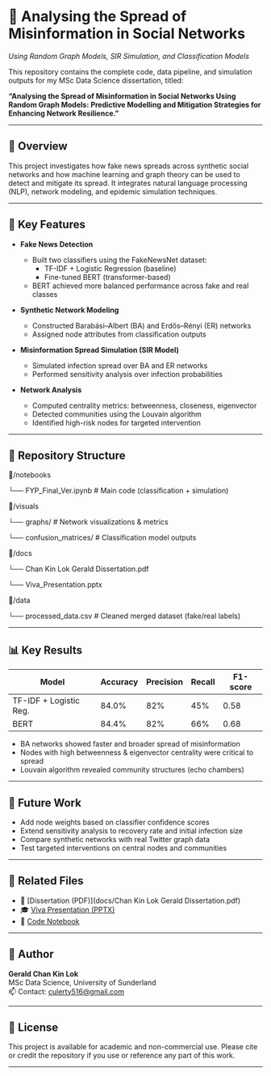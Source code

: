 # 📘 Analysing the Spread of Misinformation in Social Networks  
*Using Random Graph Models, SIR Simulation, and Classification Models*

This repository contains the complete code, data pipeline, and simulation outputs for my MSc Data Science dissertation, titled:

**“Analysing the Spread of Misinformation in Social Networks Using Random Graph Models: Predictive Modelling and Mitigation Strategies for Enhancing Network Resilience.”**

---

## 📌 Overview

This project investigates how fake news spreads across synthetic social networks and how machine learning and graph theory can be used to detect and mitigate its spread. It integrates natural language processing (NLP), network modeling, and epidemic simulation techniques.

---

## 🧠 Key Features

- **Fake News Detection**  
  - Built two classifiers using the FakeNewsNet dataset:
    - TF-IDF + Logistic Regression (baseline)
    - Fine-tuned BERT (transformer-based)
  - BERT achieved more balanced performance across fake and real classes

- **Synthetic Network Modeling**  
  - Constructed Barabási–Albert (BA) and Erdős–Rényi (ER) networks
  - Assigned node attributes from classification outputs

- **Misinformation Spread Simulation (SIR Model)**  
  - Simulated infection spread over BA and ER networks
  - Performed sensitivity analysis over infection probabilities

- **Network Analysis**  
  - Computed centrality metrics: betweenness, closeness, eigenvector
  - Detected communities using the Louvain algorithm
  - Identified high-risk nodes for targeted intervention

---

## 📂 Repository Structure

📁/notebooks

└── FYP_Final_Ver.ipynb # Main code (classification + simulation)

📁/visuals

└── graphs/ # Network visualizations & metrics

└── confusion_matrices/ # Classification model outputs

📁/docs

└── Chan Kin Lok Gerald Dissertation.pdf

└── Viva_Presentation.pptx

📁/data

└── processed_data.csv # Cleaned merged dataset (fake/real labels)


---

## 📊 Key Results

| Model                  | Accuracy | Precision | Recall | F1-score |
|------------------------|----------|-----------|--------|----------|
| TF-IDF + Logistic Reg. | 84.0%    | 82%       | 45%    | 0.58     |
| BERT                   | 84.4%    | 82%       | 66%    | 0.68     |

- BA networks showed faster and broader spread of misinformation  
- Nodes with high betweenness & eigenvector centrality were critical to spread  
- Louvain algorithm revealed community structures (echo chambers)

---

## 📌 Future Work

- Add node weights based on classifier confidence scores  
- Extend sensitivity analysis to recovery rate and initial infection size  
- Compare synthetic networks with real Twitter graph data  
- Test targeted interventions on central nodes and communities

---

## 📎 Related Files

- 📘 [Dissertation (PDF)](docs/Chan Kin Lok Gerald Dissertation.pdf)  
- 🎓 [Viva Presentation (PPTX)](docs/Viva_Presentation.pptx)  
- 🧪 [Code Notebook](notebooks/FYP_Final_Ver.ipynb)

---

## 👤 Author

**Gerald Chan Kin Lok**  
MSc Data Science, University of Sunderland  
📫 Contact: culerty516@gmail.com

---

## 📄 License

This project is available for academic and non-commercial use. Please cite or credit the repository if you use or reference any part of this work.

---
